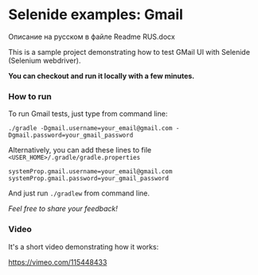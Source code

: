 Selenide examples: Gmail
========================

Описание на русском в файле Readme RUS.docx

This is a sample project demonstrating how to test GMail UI with Selenide (Selenium webdriver).

**You can checkout and run it locally with a few minutes.**

### How to run

To run Gmail tests, just type from command line:

```
./gradle -Dgmail.username=your_email@gmail.com -Dgmail.password=your_gmail_password
```


Alternatively, you can add these lines to file `<USER_HOME>/.gradle/gradle.properties`

```
systemProp.gmail.username=your_email@gmail.com
systemProp.gmail.password=your_gmail_password
```

And just run `./gradlew` from command line.

_Feel free to share your feedback!_

### Video

It's a short video demonstrating how it works:

https://vimeo.com/115448433
